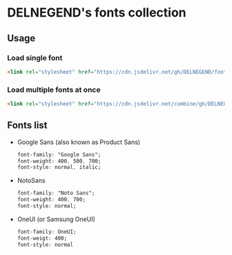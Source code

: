 # DELNEGEND's fonts collection

## Usage

### Load single font
```html
<link rel="stylesheet" href="https://cdn.jsdelivr.net/gh/DELNEGEND/fonts/NotoSans.min.css">
```

### Load multiple fonts at once
```html
<link rel="stylesheet" href="https://cdn.jsdelivr.net/combine/gh/DELNEGEND/fonts/NotoSans.min.css,gh/DELNEGEND/fonts/GoogleSans.min.css,gh/DELNEGEND/fonts/OneUI.min.css">
```

## Fonts list
- Google Sans (also known as Product Sans)

    ```css
    font-family: "Google Sans";
    font-weight: 400, 500, 700;
    font-style: normal, italic;
    ```
        
- NotoSans

    ```css
    font-family: "Noto Sans";
    font-weight: 400, 700;
    font-style: normal;
    ```

- OneUI (or Samsung OneUI)

    ```css
    font-family: OneUI;
    font-weigt: 400;
    font-style: normal